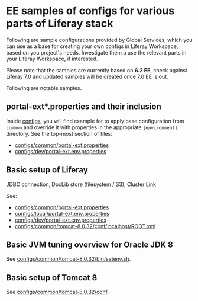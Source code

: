 # EE samples of configs for various parts of Liferay stack

Following are sample configurations provided by Global Services, which you can use as a base for creating your own configs in Liferay Workspace, based on you project's needs. Investigate them a use the relevant parts in your Liferay Workspace, if interested. 

Please note that the samples are currently based on **6.2 EE**, check against Liferay 7.0 and updated samples will be created once 7.0 EE is out.

Following are notable samples.

## portal-ext*.properties and their inclusion
  
Inside [configs]([configs]), you will find example for to apply base configuration from `common` and override it with properties in the appropriate `[environment]` directory. See the top-most section of files:

* [configs/common/portal-ext.properties](configs/common/portal-ext.properties)   
* [configs/dev/portal-ext.env.properties](configs/dev/portal-ext.env.properties)   
  
## Basic setup of Liferay
JDBC connection, DocLib store (filesystem / S3), Cluster Link

See:

* [configs/common/portal-ext.properties](configs/common/portal-ext.properties)   
* [configs/local/portal-ext.env.properties](configs/dev/portal-ext.env.properties)
* [configs/dev/portal-ext.env.properties](configs/dev/portal-ext.env.properties)
* [configs/common/tomcat-8.0.32/conf/localhost/ROOT.xml](configs/common/tomcat-8.0.32/conf/localhost/ROOT.xml)

## Basic JVM tuning overview for Oracle JDK 8
See [configs/common/tomcat-8.0.32/bin/setenv.sh](configs/common/tomcat-8.0.32/bin/setenv.sh).

## Basic setup of Tomcat 8
See [configs/common/tomcat-8.0.32/conf](configs/common/tomcat-8.0.32/conf).